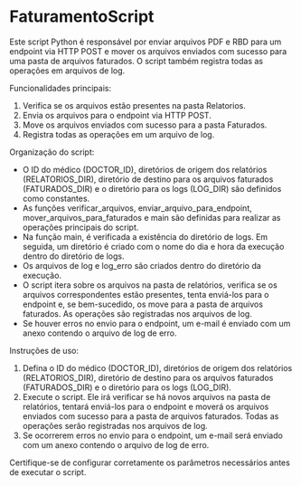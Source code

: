 # FaturamentoScript

Este script Python é responsável por enviar arquivos PDF e RBD para um endpoint via HTTP POST e mover os arquivos enviados com sucesso para uma pasta de arquivos faturados. O script também registra todas as operações em arquivos de log.

Funcionalidades principais:
1. Verifica se os arquivos estão presentes na pasta Relatorios.
2. Envia os arquivos para o endpoint via HTTP POST.
3. Move os arquivos enviados com sucesso para a pasta Faturados.
4. Registra todas as operações em um arquivo de log.

Organização do script:
- O ID do médico (DOCTOR_ID), diretórios de origem dos relatórios (RELATORIOS_DIR), diretório de destino para os arquivos faturados (FATURADOS_DIR) e o diretório para os logs (LOG_DIR) são definidos como constantes.
- As funções verificar_arquivos, enviar_arquivo_para_endpoint, mover_arquivos_para_faturados e main são definidas para realizar as operações principais do script.
- Na função main, é verificada a existência do diretório de logs. Em seguida, um diretório é criado com o nome do dia e hora da execução dentro do diretório de logs.
- Os arquivos de log e log_erro são criados dentro do diretório da execução.
- O script itera sobre os arquivos na pasta de relatórios, verifica se os arquivos correspondentes estão presentes, tenta enviá-los para o endpoint e, se bem-sucedido, os move para a pasta de arquivos faturados. As operações são registradas nos arquivos de log.
- Se houver erros no envio para o endpoint, um e-mail é enviado com um anexo contendo o arquivo de log de erro.

Instruções de uso:
1. Defina o ID do médico (DOCTOR_ID), diretórios de origem dos relatórios (RELATORIOS_DIR), diretório de destino para os arquivos faturados (FATURADOS_DIR) e o diretório para os logs (LOG_DIR).
2. Execute o script. Ele irá verificar se há novos arquivos na pasta de relatórios, tentará enviá-los para o endpoint e moverá os arquivos enviados com sucesso para a pasta de arquivos faturados. Todas as operações serão registradas nos arquivos de log.
3. Se ocorrerem erros no envio para o endpoint, um e-mail será enviado com um anexo contendo o arquivo de log de erro.

Certifique-se de configurar corretamente os parâmetros necessários antes de executar o script.
